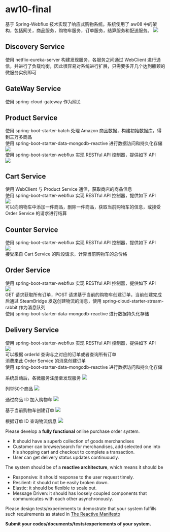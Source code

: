 # aw10-final

基于 Spring-Webflux 技术实现了响应式购物系统。系统使用了 aw08 中的架构，包括网关，商品服务，购物车服务，订单服务，结算服务和配送服务。
![](./assets/Micropos.svg)

## Discovery Service
使用 netflix-eureka-server 构建发现服务，各服务之间通过 WebClient 进行通信，并进行了负载均衡，因此很容易对系统进行扩展，只需要多开几个达到瓶颈的微服务实例即可  

## GateWay Service
使用 spring-cloud-gateway 作为网关 

## Product Service
使用 spring-boot-starter-batch 处理 Amazon 商品数据，构建初始数据库，得到三万多商品  
使用 spring-boot-starter-data-mongodb-reactive 进行数据访问和持久化存储  
![](./assets/mongo.png)  
使用 spring-boot-starter-webflux 实现 RESTful API 控制器，提供如下 API  
![](./assets/product-controller.png)  

## Cart Service
使用 WebClient 与 Product Service 通信，获取商店的商品信息  
使用 spring-boot-starter-webflux 实现 RESTful API 控制器，提供如下 API  
![](./assets/cart-controller.png)  
可以向购物车中添加一件商品，删除一件商品，获取当前购物车的信息，或接受 Order Service 的请求进行结算

## Counter Service
使用 spring-boot-starter-webflux 实现 RESTful API 控制器，提供如下 API  
![](./assets/counter-controller.png)  
接受来自 Cart Service 的阶段请求，计算当前购物车的总价格

## Order Service
使用 spring-boot-starter-webflux 实现 RESTful API 控制器，提供如下 API  
![](./assets/order-controller.png)  
GET 请求获取所有订单，POST 请求基于当前的购物车创建订单，当前创建完成后通过 SteamBridge 发送创建物流的消息，使用 spring-cloud-starter-stream-rabbit 作为消息队列  
使用 spring-boot-starter-data-mongodb-reactive 进行数据持久化存储

## Delivery Service
使用 spring-boot-starter-webflux 实现 RESTful API 控制器，提供如下 API  
![](./assets/delivery-controller.png)  
可以根据 orderId 查询与之对应的订单或者查询所有订单  
消费来此 Order Service 的消息创建订单  
使用 spring-boot-starter-data-mongodb-reactive 进行数据访问和持久化存储

系统启动后，各微服务注册至发现服务
![](./assets/Eureka.png)

列举50个商品
![](./assets/product.png)

通过商品 ID 加入购物车
![](./assets/cart.png)

基于当前购物车创建订单
![](./assets/order.png)

根据订单 ID 查询物流信息
![](./assets/delivery.png)

Please develop a **fully functional** online purchase order system.

- It should have a superb collection of goods merchandises
- Customer can browse/search for merchandises, add selected one into his shopping cart and checkout to complete a transaction.
- User can get delivery status updates continuously.

The system should be of a **reactive architecture**, which means it should be 

-  Responsive: it should response to the user request timely.
-  Resilient: it should not be easily broken down.
-  Elastic: it should be flexible to scale out.
-  Message Driven: it should has loosely coupled components that communicates with each other asynchronously.


Please design tests/experiements to demostrate that your system fulfills such requirements as stated in [The Reactive Manifesto](https://www.reactivemanifesto.org)

**Submit your codes/documents/tests/experiements of your system.**

